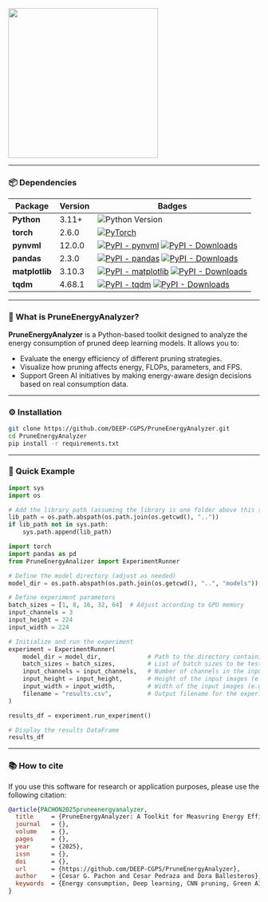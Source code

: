 <img src="https://github.com/user-attachments/assets/5ef16e06-76d9-4c0f-be0b-23c9f73cbcb4" width="300"/>

---
### 📦 Dependencies

| Package       | Version  | Badges |
|---------------|----------|--------|
| **Python**    | 3.11+    | ![Python Version](https://img.shields.io/badge/python-3.11+-blue.svg) |
| **torch**     | 2.6.0    | [![PyTorch](https://img.shields.io/badge/PyTorch-2.6.0-ee4c2c.svg?logo=pytorch&logoColor=white)](https://pytorch.org/get-started/locally/) |
| **pynvml**    | 12.0.0   | [![PyPI - pynvml](https://img.shields.io/pypi/v/pynvml.svg)](https://pypi.org/project/pynvml/) [![PyPI - Downloads](https://img.shields.io/pypi/dm/pynvml.svg)](https://pypi.org/project/pynvml/) |
| **pandas**    | 2.3.0    | [![PyPI - pandas](https://img.shields.io/pypi/v/pandas.svg)](https://pypi.org/project/pandas/) [![PyPI - Downloads](https://img.shields.io/pypi/dm/pandas.svg)](https://pypi.org/project/pandas/) |
| **matplotlib**| 3.10.3    | [![PyPI - matplotlib](https://img.shields.io/pypi/v/matplotlib.svg)](https://pypi.org/project/matplotlib/) [![PyPI - Downloads](https://img.shields.io/pypi/dm/matplotlib.svg)](https://pypi.org/project/matplotlib/) |
| **tqdm**      | 4.68.1   | [![PyPI - tqdm](https://img.shields.io/pypi/v/tqdm.svg)](https://pypi.org/project/tqdm/) [![PyPI - Downloads](https://img.shields.io/pypi/dm/tqdm.svg)](https://pypi.org/project/tqdm/) |

---
### 🧠 What is PruneEnergyAnalyzer?

**PruneEnergyAnalyzer** is a Python-based toolkit designed to analyze the energy consumption of pruned deep learning models. It allows you to:
- Evaluate the energy efficiency of different pruning strategies.
- Visualize how pruning affects energy, FLOPs, parameters, and FPS.
- Support Green AI initiatives by making energy-aware design decisions based on real consumption data.

---

### ⚙️ Installation

```bash
git clone https://github.com/DEEP-CGPS/PruneEnergyAnalyzer.git
cd PruneEnergyAnalyzer
pip install -r requirements.txt
```

---

### 🚀 Quick Example

```python
import sys
import os

# Add the library path (assuming the library is one folder above this script)
lib_path = os.path.abspath(os.path.join(os.getcwd(), ".."))
if lib_path not in sys.path:
    sys.path.append(lib_path)

import torch
import pandas as pd
from PruneEnergyAnalizer import ExperimentRunner

# Define the model directory (adjust as needed)
model_dir = os.path.abspath(os.path.join(os.getcwd(), "..", "models"))

# Define experiment parameters
batch_sizes = [1, 8, 16, 32, 64]  # Adjust according to GPU memory
input_channels = 3
input_height = 224
input_width = 224

# Initialize and run the experiment
experiment = ExperimentRunner(
    model_dir = model_dir,             # Path to the directory containing all pruned models
    batch_sizes = batch_sizes,         # List of batch sizes to be tested (e.g., [1, 8, 16, 32, 64])
    input_channels = input_channels,   # Number of channels in the input images (e.g., 3 for RGB)
    input_height = input_height,       # Height of the input images (e.g., 224 for 224x224 images)
    input_width = input_width,         # Width of the input images (e.g., 224 for 224x224 images)
    filename = "results.csv",          # Output filename for the experiment results (CSV)
)

results_df = experiment.run_experiment()

# Display the results DataFrame
results_df
```

---

### 📚 How to cite

If you use this software for research or application purposes, please use the following citation:

```bibtex
@article{PACHON2025pruneenergyanalyzer,
  title     = {PruneEnergyAnalyzer: A Toolkit for Measuring Energy Efficiency in Pruned Deep Learning Models},
  journal   = {},
  volume    = {},
  pages     = {},
  year      = {2025},
  issn      = {},
  doi       = {},
  url       = {https://github.com/DEEP-CGPS/PruneEnergyAnalyzer},
  author    = {Cesar G. Pachon and Cesar Pedraza and Dora Ballesteros},
  keywords  = {Energy consumption, Deep learning, CNN pruning, Green AI, Python toolkit}
}
```



